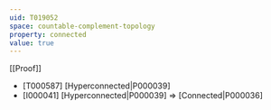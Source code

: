 ```yaml
---
uid: T019052
space: countable-complement-topology
property: connected
value: true
---
```

[[Proof]]

* [T000587] [Hyperconnected|P000039]
* [I000041] [Hyperconnected|P000039] => [Connected|P000036]

